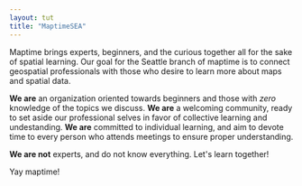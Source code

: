 ```yaml
---
layout: tut
title: "MaptimeSEA"
---
```


Maptime brings experts, beginners, and the curious together all for the sake of spatial learning. Our goal for the Seattle branch of maptime is to connect geospatial professionals with those who desire to learn more about maps and spatial data.

**We are** an organization oriented towards beginners and those with *zero* knowledge of the topics we discuss. **We are** a welcoming community, ready to set aside our professional selves in favor of collective learning and undestanding. **We are** committed to individual learning, and aim to devote time to every person who attends meetings to ensure proper understanding.

**We are not** experts, and do not know everything. Let's learn together!

Yay maptime!
